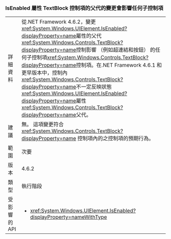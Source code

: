 ### <a name="changing-the-isenabled-property-of-the-parent-of-a-textblock-control-affects-any-child-controls"></a>IsEnabled 屬性 TextBlock 控制項的父代的變更會影響任何子控制項

|   |   |
|---|---|
|詳細資料|從.NET Framework 4.6.2，變更<xref:System.Windows.UIElement.IsEnabled?displayProperty=name>屬性的父代<xref:System.Windows.Controls.TextBlock?displayProperty=name>控制影響 （例如超連結和按鈕） 的任何子控制項<xref:System.Windows.Controls.TextBlock?displayProperty=name>控制項。在.NET Framework 4.6.1 和更早版本中，控制內<xref:System.Windows.Controls.TextBlock?displayProperty=name>不一定反映狀態<xref:System.Windows.UIElement.IsEnabled?displayProperty=name>屬性<xref:System.Windows.Controls.TextBlock?displayProperty=name>父代。|
|建議|無。 這項變更符合 <xref:System.Windows.Controls.TextBlock?displayProperty=name> 控制項內的之控制項的預期行為。|
|範圍|次要|
|版本|4.6.2|
|類型|執行階段|
|受影響的 API|<ul><li><xref:System.Windows.UIElement.IsEnabled?displayProperty=nameWithType></li></ul>|

